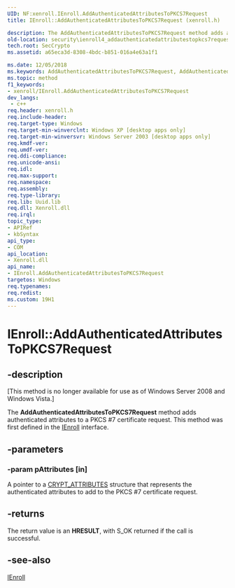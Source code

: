```yaml
---
UID: NF:xenroll.IEnroll.AddAuthenticatedAttributesToPKCS7Request
title: IEnroll::AddAuthenticatedAttributesToPKCS7Request (xenroll.h)

description: The AddAuthenticatedAttributesToPKCS7Request method adds authenticated attributes to a PKCS
old-location: security\ienroll4_addauthenticatedattributestopkcs7request.htm
tech.root: SecCrypto
ms.assetid: a65eca3d-8308-4bdc-b851-016a4e63a1f1

ms.date: 12/05/2018
ms.keywords: AddAuthenticatedAttributesToPKCS7Request, AddAuthenticatedAttributesToPKCS7Request method [Security], AddAuthenticatedAttributesToPKCS7Request method [Security],IEnroll interface, IEnroll interface [Security],AddAuthenticatedAttributesToPKCS7Request method, IEnroll.AddAuthenticatedAttributesToPKCS7Request, IEnroll::AddAuthenticatedAttributesToPKCS7Request, security.ienroll4_addauthenticatedattributestopkcs7request, xenroll/IEnroll::AddAuthenticatedAttributesToPKCS7Request
ms.topic: method
f1_keywords:
- xenroll/IEnroll.AddAuthenticatedAttributesToPKCS7Request
dev_langs:
 - c++
req.header: xenroll.h
req.include-header: 
req.target-type: Windows
req.target-min-winverclnt: Windows XP [desktop apps only]
req.target-min-winversvr: Windows Server 2003 [desktop apps only]
req.kmdf-ver: 
req.umdf-ver: 
req.ddi-compliance: 
req.unicode-ansi: 
req.idl: 
req.max-support: 
req.namespace: 
req.assembly: 
req.type-library: 
req.lib: Uuid.lib
req.dll: Xenroll.dll
req.irql: 
topic_type:
- APIRef
- kbSyntax
api_type:
- COM
api_location:
- Xenroll.dll
api_name:
- IEnroll.AddAuthenticatedAttributesToPKCS7Request
targetos: Windows
req.typenames: 
req.redist: 
ms.custom: 19H1
---
```


# IEnroll::AddAuthenticatedAttributesToPKCS7Request


## -description


<p class="CCE_Message">[This method is no longer available for use as of Windows Server 2008 and Windows Vista.]

The <b>AddAuthenticatedAttributesToPKCS7Request</b> method adds authenticated attributes to a PKCS #7 certificate request. This method was first defined in the <a href="https://docs.microsoft.com/windows/desktop/api/xenroll/nn-xenroll-ienroll">IEnroll</a> interface.


## -parameters




### -param pAttributes [in]

A pointer to a <a href="https://docs.microsoft.com/windows/desktop/api/wincrypt/ns-wincrypt-crypt_attributes">CRYPT_ATTRIBUTES</a> structure that represents the authenticated attributes to add to the PKCS #7 certificate request.


## -returns



The return value is an <b>HRESULT</b>, with S_OK returned if the call is successful.




## -see-also




<a href="https://docs.microsoft.com/windows/desktop/api/xenroll/nn-xenroll-ienroll4">IEnroll</a>
 

 

